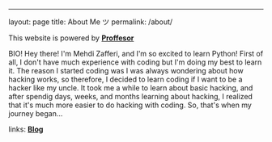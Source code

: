 ---
layout: page
title: About Me ツ
permalink: /about/


This website is powered by **[Proffesor](https://github.com/fastai/fastpages)**

BIO!
 Hey there! I'm Mehdi Zafferi, and I'm so excited to learn Python!
 First of all, I don't have much experience with coding but I'm doing my best to learn it. The reason I started coding was I was always wondering about how hacking works, so therefore, I decided to learn coding if I want to be a hacker like my uncle. It took me a while to learn about basic hacking, and after spendig days, weeks, and months learning about hacking, I realized that it's much more easier to do hacking with coding. So, that's when my journey began...
 
 
 links:
 **[Blog](https://mehdizafferi.github.io/web/about/)** 

